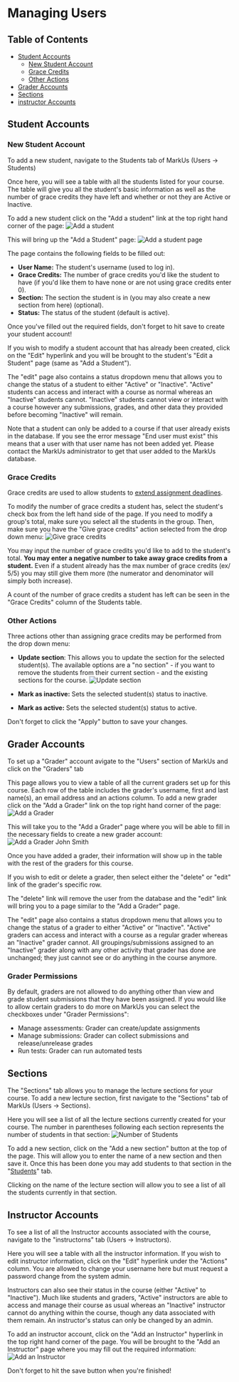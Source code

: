 # Managing Users

## Table of Contents

- [Student Accounts](#student-accounts)
    - [New Student Account](#new-student-account)
    - [Grace Credits](#grace-credits)
    - [Other Actions](#other-actions)
- [Grader Accounts](#grader-accounts)
- [Sections](#sections)
- [instructor Accounts](#instructor-accounts)

## Student Accounts

### New Student Account

To add a new student, navigate to the Students tab of MarkUs (Users -> Students)

Once here, you will see a table with all the students listed for your course. The table will give you all the student's basic information as well as the number of grace credits they have left and whether or not they are Active or Inactive.

To add a new student click on the "Add a student" link at the top right hand corner of the page:
![Add a student](images/users-add-student-link.png)

This will bring up the "Add a Student" page:
![Add a student page](images/users-add-student-form.png)

The page contains the following fields to be filled out:

- **User Name:** The student's username (used to log in).
- **Grace Credits:** The number of grace credits you'd like the student to have (if you'd like them to have none or are not using grace credits enter 0).
- **Section:** The section the student is in (you may also create a new section from here) (optional).
- **Status:** The status of the student (default is active).

Once you've filled out the required fields, don't forget to hit save to create your student account!

If you wish to modify a student account that has already been created, click on the "Edit" hyperlink and you will be brought to the student's "Edit a Student" page (same as "Add a Student").

The "edit" page also contains a status dropdown menu that allows you to change the status of a student to either "Active" or "Inactive". "Active" students can access and interact with a course as normal whereas an "Inactive" students cannot. "Inactive" students cannot view or interact with a course however any submissions, grades, and other data they provided before becoming "Inactive" will remain.

Note that a student can only be added to a course if that user already exists in the database. If you see the error message "End user must exist" this means that a user with that user name has not been added yet. Please contact the MarkUs administrator to get that user added to the MarkUs database.

### Grace Credits

Grace credits are used to allow students to [extend assignment deadlines](Instructor-Guide--Assignments--Late-Submission-Policies.md#automatically-deduct-grace-credits).

To modify the number of grace credits a student has, select the student's check box from the left hand side of the page. If you need to modify a group's total, make sure you select all the students in the group. Then, make sure you have the "Give grace credits" action selected from the drop down menu:
![Give grace credits](images/users-add-grace-tokens.png)

You may input the number of grace credits you'd like to add to the student's total. **You may enter a negative number to take away grace credits from a student.** Even if a student already has the max number of grace credits (ex/ 5/5) you may still give them more (the numerator and denominator will simply both increase).

A count of the number of grace credits a student has left can be seen in the "Grace Credits" column of the Students table.

### Other Actions

Three actions other than assigning grace credits may be performed from the drop down menu:

- **Update section**: This allows you to update the section for the selected student(s). The available options are a "no section" - if you want to remove the students from their current section - and the existing sections for the course.
![Update section](images/users-update-section.png)

- **Mark as inactive:** Sets the selected student(s) status to inactive.
- **Mark as active:** Sets the selected student(s) status to active.

Don't forget to click the "Apply" button to save your changes.

## Grader Accounts

To set up a "Grader" account avigate to the "Users" section of MarkUs and click on the "Graders" tab

This page allows you to view a table of all the current graders set up for this course. Each row of the table includes the grader's username, first and last name(s), an email address and an actions column. To add a new grader click on the "Add a Grader" link on the top right hand corner of the page:
![Add a Grader](images/users-add-grader-tab.png)

This will take you to the "Add a Grader" page where you will be able to fill in the necessary fields to create a new grader account:
![Add a Grader John Smith](images/users-add-grader-form.png)

Once you have added a grader, their information will show up in the table with the rest of the graders for this course.

If you wish to edit or delete a grader, then select either the "delete" or "edit" link of the grader's specific row.

The "delete" link will remove the user from the database and the "edit" link will bring you to a page similar to the "Add a Grader" page.

The "edit" page also contains a status dropdown menu that allows you to change the status of a grader to either "Active" or "Inactive". "Active" graders can access and interact with a course as a regular grader whereas an "Inactive" grader cannot. All groupings/submissions assigned to an "Inactive" grader along with any other activity that grader has done are unchanged; they just cannot see or do anything in the course anymore.

### Grader Permissions

By default, graders are not allowed to do anything other than view and grade student submissions that they have been assigned. If you would like to allow certain graders to do more on MarkUs you can select the checkboxes under "Grader Permissions":

- Manage assessments: Grader can create/update assignments
- Manage submissions: Grader can collect submissions and release/unrelease grades
- Run tests: Grader can run automated tests

## Sections

The "Sections" tab allows you to manage the lecture sections for your course. To add a new lecture section, first navigate to the "Sections" tab of MarkUs (Users -> Sections).

Here you will see a list of all the lecture sections currently created for your course. The number in parentheses following each section represents the number of students in that section:
![Number of Students](images/users-sections-table.png)

To add a new section, click on the "Add a new section" button at the top of the page. This will allow you to enter the name of a new section and then save it. Once this has been done you may add students to that section in the "[Students](#other-actions)" tab.

Clicking on the name of the lecture section will allow you to see a list of all the students currently in that section.

## Instructor Accounts

To see a list of all the Instructor accounts associated with the course, navigate to the "instructorns" tab (Users -> Instructors).

Here you will see a table with all the instructor information. If you wish to edit instructor information, click on the "Edit" hyperlink under the "Actions" column. You are allowed to change your username here but must request a password change from the system admin.

Instructors can also see their status in the course (either "Active" to "Inactive"). Much like students and graders, "Active" instructors are able to access and manage their course as usual whereas an "Inactive" instructor cannot do anything within the course, though any data associated with them remain. An instructor's status can only be changed by an admin.

To add an instructor account, click on the "Add an Instructor" hyperlink in the top right hand corner of the page. You will be brought to the "Add an Instructor" page where you may fill out the required information:
![Add an Instructor](images/users-admin-form.png)

Don't forget to hit the save button when you're finished!
